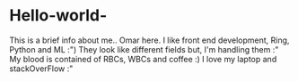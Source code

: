# Hello-world-
This is a brief info about me..
Omar here. I like front end development, Ring, Python and ML :")
They look like different fields but, I'm handling them :"
My blood is contained of RBCs, WBCs and coffee :)
I love my laptop and stackOverFlow :"
